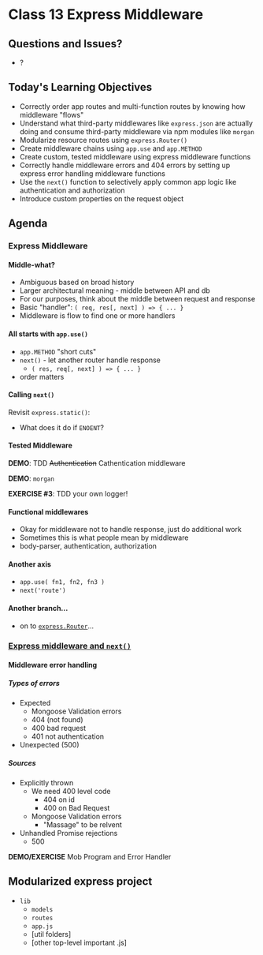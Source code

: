 # Class 13 Express Middleware

## Questions and Issues?
* ?

## Today's Learning Objectives

* Correctly order app routes and multi-function routes by knowing how middleware "flows"
* Understand what third-party middlewares like `express.json` are actually doing and consume third-party middleware via npm modules like `morgan`
* Modularize resource routes using `express.Router()`
* Create middleware chains using `app.use` and `app.METHOD`
* Create custom, tested middleware using express middleware functions
* Correctly handle middleware errors and 404 errors by setting up express error handling middleware functions 
* Use the `next()` function to selectively apply common app logic like authentication and authorization
* Introduce custom properties on the request object

## Agenda

### Express Middleware

#### Middle-what?

* Ambiguous based on broad history
* Larger architectural meaning - middle between API and db
* For our purposes, think about the middle between request and response
* Basic "handler": `( req, res[, next] ) => { ... }`
* Middleware is flow to find one or more handlers

#### All starts with `app.use()`

* `app.METHOD` "short cuts"
* `next()` - let another router handle response
    * `( res, req[, next] ) => { ... }`
* order matters

#### Calling `next()`

Revisit `express.static()`:    
* What does it do if `ENOENT`?

#### Tested Middleware

**DEMO**: TDD ~~Authentication~~ Cathentication middleware

**DEMO**: `morgan`

**EXERCISE #3**: TDD your own logger!

#### Functional middlewares

* Okay for middleware not to handle response, just do additional work
* Sometimes this is what people mean by middleware
* body-parser, authentication, authorization

#### Another axis

* `app.use( fn1, fn2, fn3 )`
* `next('route')`

#### Another branch...

* on to [`express.Router`](https://github.com/martypdx/workshop-express-middleware/blob/master/router.md)...

### [Express middleware and `next()`](https://github.com/martypdx/workshop-express-middleware/blob/master/next.md)

#### Middleware error handling

##### Types of errors

* Expected
    * Mongoose Validation errors
    * 404 (not found)
    * 400 bad request
    * 401 not authentication
* Unexpected (500)

##### Sources

* Explicitly thrown
    * We need 400 level code
        * 404 on id
        * 400 on Bad Request
    * Mongoose Validation errors
        * "Massage" to be relvent
* Unhandled Promise rejections
    * 500

**DEMO/EXERCISE** Mob Program and Error Handler

## Modularized express project

* `lib`
    * `models`
    * `routes`
    * `app.js`
    * [util folders]
    * [other top-level important .js]